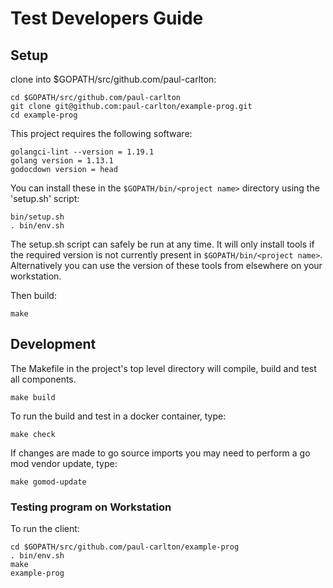 
# Test Developers Guide

## Setup

clone into $GOPATH/src/github.com/paul-carlton:

    cd $GOPATH/src/github.com/paul-carlton
    git clone git@github.com:paul-carlton/example-prog.git
    cd example-prog


This project requires the following software:

    golangci-lint --version = 1.19.1
    golang version = 1.13.1
    godocdown version = head

You can install these in the `$GOPATH/bin/<project name>` directory using the 'setup.sh' script:

    bin/setup.sh
    . bin/env.sh

The setup.sh script can safely be run at any time. It will only install tools if the required version is not
currently present in `$GOPATH/bin/<project name>`. Alternatively you can use the version of these tools from
elsewhere on your workstation.

Then build:

    make

## Development

The Makefile in the project's top level directory will compile, build and test all components.

    make build

To run the build and test in a docker container, type:

    make check

If changes are made to go source imports you may need to perform a go mod vendor update, type:

    make gomod-update

###  Testing program on Workstation

To run the client:

    cd $GOPATH/src/github.com/paul-carlton/example-prog
    . bin/env.sh
    make
    example-prog
